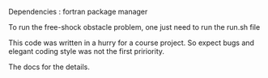 Dependencies : fortran package manager

To run the free-shock obstacle problem, one just need to run the run.sh file

This code was written in a hurry for a course project. So expect bugs
and elegant coding style was not the first pririority.

The docs for the details.




